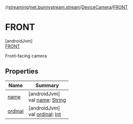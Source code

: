//[streaming](../../../../index.md)/[net.bunnystream.stream](../../index.md)/[DeviceCamera](../index.md)/[FRONT](index.md)

# FRONT

[androidJvm]\
[FRONT](index.md)

Front-facing camera

## Properties

| Name | Summary |
|---|---|
| [name](index.md#-372974862%2FProperties%2F1137960318) | [androidJvm]<br>val [name](index.md#-372974862%2FProperties%2F1137960318): [String](https://kotlinlang.org/api/latest/jvm/stdlib/kotlin/-string/index.html) |
| [ordinal](index.md#-739389684%2FProperties%2F1137960318) | [androidJvm]<br>val [ordinal](index.md#-739389684%2FProperties%2F1137960318): [Int](https://kotlinlang.org/api/latest/jvm/stdlib/kotlin/-int/index.html) |

